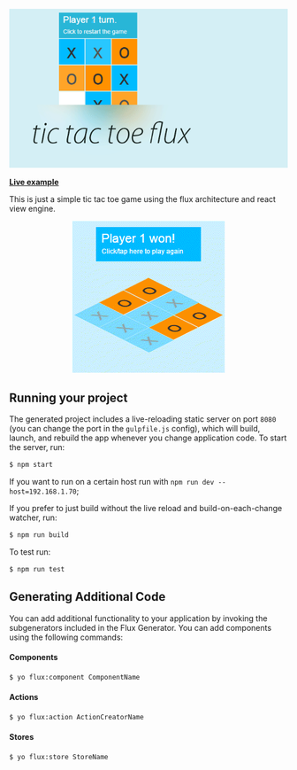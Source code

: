 <p align="center">
  <img src ="./docs/repo-header.gif" />
</p>

**[Live example](https://rawgit.com/hackhat/tic-tac-toe-flux/v0.0.3/dist/index.html)**


This is just a simple tic tac toe game using the flux architecture and react view engine.

<p align="center">
  <img src ="./docs/repo-header2.gif" />
</p>

## Running your project

The generated project includes a live-reloading static server on port `8080` (you can change the port in the `gulpfile.js` config), which will build, launch, and rebuild the app whenever you change application code. To start the server, run:

```bash
$ npm start
```

If you want to run on a certain host run with `npm run dev --host=192.168.1.70`;

If you prefer to just build without the live reload and build-on-each-change watcher, run:

```bash
$ npm run build
```

To test run:

```bash
$ npm run test
```

## Generating Additional Code

You can add additional functionality to your application by invoking the subgenerators included in the Flux Generator. You can add components using the following commands:

#### Components
```bash
$ yo flux:component ComponentName
```

#### Actions
```bash
$ yo flux:action ActionCreatorName
```

#### Stores
```bash
$ yo flux:store StoreName
```
